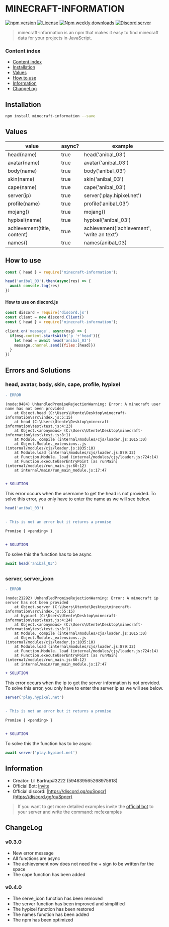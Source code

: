 # MINECRAFT-INFORMATION
[![npm version](https://img.shields.io/npm/v/minecraft-information?label=version)](https://www.npmjs.com/package/minecraft-information)
[![License](https://img.shields.io/npm/l/minecraft-information)](https://www.npmjs.com/package/minecraft-information)
[![Npm weekly downloads](https://img.shields.io/npm/dw/minecraft-information)](https://www.npmjs.com/package/minecraft-information)
[![Discord server](https://img.shields.io/discord/770577878470623262?label=discord)](https://discord.gg/quSpqcr)

> minecraft-information is an npm that makes it easy to find minecraft data for your projects in JavaScript.

### Content index
  - [Content index](#content-index)
  - [Installation](#installation)
  - [Values](#values)
  - [How to use](#how-to-use)
  - [Information](#information)
  - [ChangeLog](#changelog)

## Installation 

```bash
npm install minecraft-information --save
```

## Values

| value | async? | example |
|--|--|--|
| head(name) | true | head('anibal_03')
| avatar(name) | true | avatar('anibal_03')
| body(name) | true | body('anibal_03')
| skin(name) | true | skin('anibal_03')
| cape(name) | true | cape('anibal_03')
| server(ip) | true | server('play.hipixel.net')
| profile(name) | true | profile('anibal_03')
| mojang() | true | mojang()
| hypixel(name) | true | hypixel('anibal_03')
| achievement(title, content) | true | achievement('achievement', 'write an text') |
| names() | true | names(anibal_03)



## How to use
```js
const { head } = require('minecraft-information');

head('anibal_03').then(async(res) => {
  await console.log(res)
})
```
#### How to use on discord.js
```js
const discord = require('discord.js')
const client = new discord.Client()
const { head } = require('minecraft-information');

client.on('message', async(msg) => {
  if(msg.content.startsWith('p '+'head')){
    let head = await head('anibal_03')
    message.channel.send({files:[head]})
  }
})
```

## Errors and Solutions

### head, avatar, body, skin, cape, profile, hypixel

```diff
- ERROR
```
```dotnetcli
(node:9484) UnhandledPromiseRejectionWarning: Error: A minecraft user name has not been provided
    at Object.head (C:\Users\Utente\Desktop\minecraft-information\src\index.js:5:15)
    at head (C:\Users\Utente\Desktop\minecraft-information\test\test.js:4:23)
    at Object.<anonymous> (C:\Users\Utente\Desktop\minecraft-information\test\test.js:8:1)
    at Module._compile (internal/modules/cjs/loader.js:1015:30)
    at Object.Module._extensions..js (internal/modules/cjs/loader.js:1035:10)
    at Module.load (internal/modules/cjs/loader.js:879:32)
    at Function.Module._load (internal/modules/cjs/loader.js:724:14)
    at Function.executeUserEntryPoint [as runMain] (internal/modules/run_main.js:60:12)
    at internal/main/run_main_module.js:17:47
```
##
```diff
+ SOLUTION
```
This error occurs when the username to get the head is not provided.
To solve this error, you only have to enter the name as we will see below.
```js
head('anibal_03')
```
##
```diff
- This is not an error but it returns a promise
```

```
Promise { <pending> }
```
##
```diff
+ SOLUTION
```
To solve this the function has to be async
```js
await head('anibal_03')
```
##
### server, server_icon

```diff
- ERROR
```
```dotnetcli
(node:21292) UnhandledPromiseRejectionWarning: Error: A minecraft ip server has not been provided
    at Object.server (C:\Users\Utente\Desktop\minecraft-information\src\index.js:55:15)
    at hypixel (C:\Users\Utente\Desktop\minecraft-information\test\test.js:4:24)
    at Object.<anonymous> (C:\Users\Utente\Desktop\minecraft-information\test\test.js:8:1)
    at Module._compile (internal/modules/cjs/loader.js:1015:30)
    at Object.Module._extensions..js (internal/modules/cjs/loader.js:1035:10)
    at Module.load (internal/modules/cjs/loader.js:879:32)
    at Function.Module._load (internal/modules/cjs/loader.js:724:14)
    at Function.executeUserEntryPoint [as runMain] (internal/modules/run_main.js:60:12)
    at internal/main/run_main_module.js:17:47
```
```diff
+ SOLUTION
```
This error occurs when the ip to get the server information is not provided.
To solve this error, you only have to enter the server ip as we will see below.
```js
server('play.hypixel.net')
```
##
```diff
- This is not an error but it returns a promise
```
```
Promise { <pending> }
```
##
```diff
+ SOLUTION
```
To solve this the function has to be async
```js
await server('play.hypixel.net')
```
##



## Information

- Creator: Lil Bartrap#3222 (594639565268975618)
- Official Bot: [Invite](https://discord.com/oauth2/authorize?client_id=708562057590603796&scope=bot&permissions=8)
- Official discord: [https://discord.gg/quSpqcr](https://discord.gg/quSpqcr)

> If you want to get more detailed examples invite the [official bot](https://discord.com/oauth2/authorize?client_id=708562057590603796&scope=bot&permissions=8) to your server and write the command: mc!examples

## ChangeLog

  ### v0.3.0
  - New error message
  - All functions are async
  - The achievement now does not need the + sign to be written for the space
  - The cape function has been added
 ### v0.4.0
  - The serve_icon function has been removed
  - The server function has been improved and simplified
  - The hypixel function has been restored
  - The names function has been added
  - The npm has been optimized
